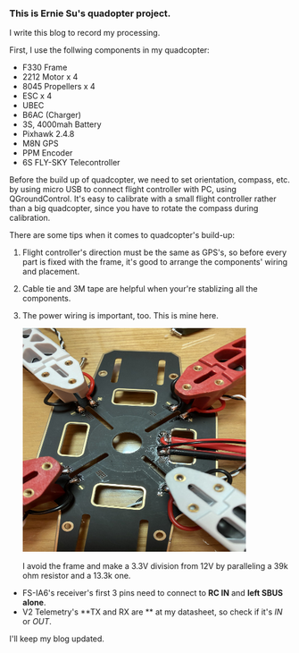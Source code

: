 ### This is Ernie Su's quadopter project.

I write this blog to record my processing.

First, I use the follwing components in my quadcopter:
* F330 Frame
* 2212 Motor x 4
* 8045 Propellers x 4
* ESC x 4
* UBEC
* B6AC (Charger)
* 3S, 4000mah Battery
* Pixhawk 2.4.8
* M8N GPS
* PPM Encoder
* 6S FLY-SKY Telecontroller

Before the build up of quadcopter, we need to set orientation, compass,  etc. by 
using micro USB to connect flight controller with PC, using QGroundControl.
It's easy to calibrate with a small flight controller rather than a big quadcopter,
since you have to rotate the compass during calibration.

There are some tips when it comes to quadcopter's build-up:
1. Flight controller's direction must be the same as GPS's, 
   so before every part is fixed with the frame, 
   it's good to arrange the components' wiring and placement.

2. Cable tie and 3M tape are helpful when your're stablizing all the components.

3. The power wiring is important, too. This is mine here.

   <img src ="https://github.com/Ernie-Su/Quadcopter_F330/blob/master/Image/power_wiring_1.JPG" width="400" height="400">
   
   I avoid the frame and make a 3.3V division from 12V by paralleling a 39k ohm resistor and a 13.3k one.
   <!--<img src ="https://github.com/Ernie-Su/Quadcopter_F330/blob/master/Image/frame_1.JPG" width="250" height="250">-->

* FS-IA6's receiver's first 3 pins need to connect to **RC IN** and **left SBUS alone**.
* V2 Telemetry's **TX and RX are ** at my datasheet, so check if it's *IN* or *OUT*.


I'll keep my blog updated.


<!---<img src ="https://github.com/Ernie-Su/Quadcopter_F330/blob/master/Image/frame_1.JPG" width="250" height="250">-->

<!---<img src ="https://github.com/Ernie-Su/Quadcopter_F330/blob/master/Image/2212_motor_1.JPG" width="250" height="250">-->

<!---<img src ="https://github.com/Ernie-Su/Quadcopter_F330/blob/master/Image/frame_with_prop_1.JPG" width="250" height="250">-->

